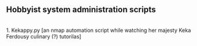 <h2>Hobbyist system administration scripts</h2><br>
1. Kekappy.py [an nmap automation script while watching her majesty Keka Ferdousy culinary (?) tutorilas]
